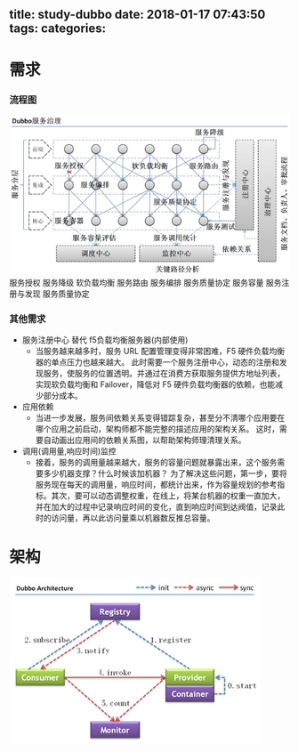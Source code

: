 title: study-dubbo
date: 2018-01-17 07:43:50
tags:
categories:
---
# 需求
### 流程图
![upload successful](/images/pasted-25.png)
服务授权
服务降级
软负载均衡
服务路由
服务编排
服务质量协定
服务容量
服务注册与发现
服务质量协定

### 其他需求
- 服务注册中心 替代 f5负载均衡服务器(内部使用)
	+ 当服务越来越多时，服务 URL 配置管理变得非常困难，F5 硬件负载均衡器的单点压力也越来越大。 此时需要一个服务注册中心，动态的注册和发现服务，使服务的位置透明。并通过在消费方获取服务提供方地址列表，实现软负载均衡和 Failover，降低对 F5 硬件负载均衡器的依赖，也能减少部分成本。
- 应用依赖
	+ 当进一步发展，服务间依赖关系变得错踪复杂，甚至分不清哪个应用要在哪个应用之前启动，架构师都不能完整的描述应用的架构关系。 这时，需要自动画出应用间的依赖关系图，以帮助架构师理清理关系。
- 调用(调用量,响应时间)监控
	+ 接着，服务的调用量越来越大，服务的容量问题就暴露出来，这个服务需要多少机器支撑？什么时候该加机器？ 为了解决这些问题，第一步，要将服务现在每天的调用量，响应时间，都统计出来，作为容量规划的参考指标。其次，要可以动态调整权重，在线上，将某台机器的权重一直加大，并在加大的过程中记录响应时间的变化，直到响应时间到达阀值，记录此时的访问量，再以此访问量乘以机器数反推总容量。
    
# 架构
![upload successful](/images/pasted-26.png)
